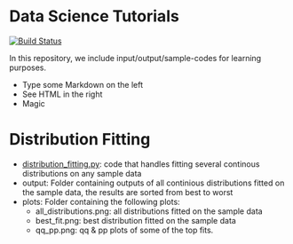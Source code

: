 # Data Science Tutorials

[![Build Status](https://travis-ci.org/joemccann/dillinger.svg?branch=master)](https://travis-ci.org/joemccann/dillinger)

In this repository, we include input/output/sample-codes for learning purposes.

  - Type some Markdown on the left
  - See HTML in the right
  - Magic

# Distribution Fitting

  - [distribution_fitting.py](https://github.com/hiyamgh/DataScienceTutorials/blob/master/distribution_fitting/distribution_fitting.py): code that handles fitting several continous distributions on any sample data
  - output: Folder containing outputs of all continious distributions fitted on the sample data, the results are sorted from best to worst
  - plots: Folder containing the following plots:
    - all_distributions.png: all distributions fitted on the sample data
    - best_fit.png: best distribution fitted on the sample data
    - qq_pp.png: qq & pp plots of some of the top fits.

